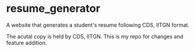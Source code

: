 # resume_generator
A website that generates a student's resume following CDS, IITGN format.

The acutal copy is held by CDS, IITGN. This is my repo for changes and feature addition.
